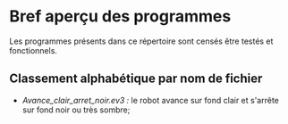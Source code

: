 # Bref aperçu des programmes
Les programmes présents dans ce répertoire sont censés être testés et fonctionnels.

## Classement alphabétique par nom de fichier
- _Avance_clair_arret_noir.ev3&nbsp;:_ le robot avance sur fond clair et s'arrête sur fond noir ou très sombre;